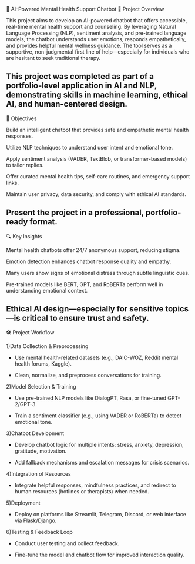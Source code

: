 🤖 AI-Powered Mental Health Support Chatbot
📌 Project Overview

This project aims to develop an AI-powered chatbot that offers accessible, real-time mental health support and counseling. By leveraging Natural Language Processing (NLP), sentiment analysis, and pre-trained language models, the chatbot understands user emotions, responds empathetically, and provides helpful mental wellness guidance. The tool serves as a supportive, non-judgmental first line of help—especially for individuals who are hesitant to seek traditional therapy.

This project was completed as part of a portfolio-level application in AI and NLP, demonstrating skills in machine learning, ethical AI, and human-centered design.
---------------------------------------------------------------------------------------------------------------------------------------------------------------------------------------------------------------------
🎯 Objectives

Build an intelligent chatbot that provides safe and empathetic mental health responses.

Utilize NLP techniques to understand user intent and emotional tone.

Apply sentiment analysis (VADER, TextBlob, or transformer-based models) to tailor replies.

Offer curated mental health tips, self-care routines, and emergency support links.

Maintain user privacy, data security, and comply with ethical AI standards.

Present the project in a professional, portfolio-ready format.
---------------------------------------------------------------------------------------------------------------------------------------------------------------------------------------------------------------------
🔍 Key Insights

Mental health chatbots offer 24/7 anonymous support, reducing stigma.

Emotion detection enhances chatbot response quality and empathy.

Many users show signs of emotional distress through subtle linguistic cues.

Pre-trained models like BERT, GPT, and RoBERTa perform well in understanding emotional context.

Ethical AI design—especially for sensitive topics—is critical to ensure trust and safety.
---------------------------------------------------------------------------------------------------------------------------------------------------------------------------------------------------------------------
🛠 Project Workflow

1)Data Collection & Preprocessing

* Use mental health-related datasets (e.g., DAIC-WOZ, Reddit mental health forums, Kaggle).

* Clean, normalize, and preprocess conversations for training.

2)Model Selection & Training

* Use pre-trained NLP models like DialogPT, Rasa, or fine-tuned GPT-2/GPT-3.

* Train a sentiment classifier (e.g., using VADER or RoBERTa) to detect emotional tone.

3)Chatbot Development

* Develop chatbot logic for multiple intents: stress, anxiety, depression, gratitude, motivation.

* Add fallback mechanisms and escalation messages for crisis scenarios.

4)Integration of Resources

* Integrate helpful responses, mindfulness practices, and redirect to human resources (hotlines or therapists) when needed.

5)Deployment

* Deploy on platforms like Streamlit, Telegram, Discord, or web interface via Flask/Django.

6)Testing & Feedback Loop

* Conduct user testing and collect feedback.

* Fine-tune the model and chatbot flow for improved interaction quality.

